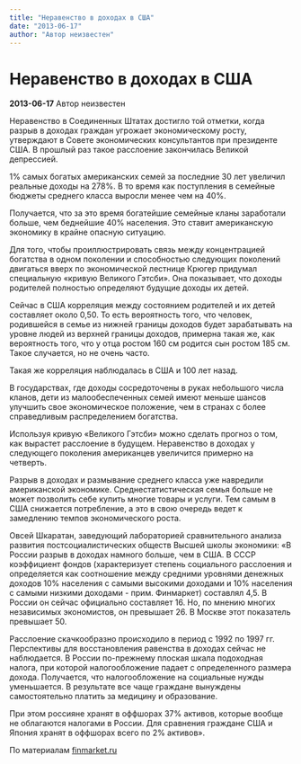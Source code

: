 ```yaml
---
title: "Неравенство в доходах в США"
date: "2013-06-17"
author: "Автор неизвестен"
---
```


# Неравенство в доходах в США

**2013-06-17** Автор неизвестен

Неравенство в Cоединенных Штатах достигло той отметки, когда разрыв в доходах граждан угрожает экономическому росту, утверждают в Совете экономических консультантов при президенте США. В прошлый раз такое расслоение закончилась Великой депрессией.

1% самых богатых американских семей за последние 30 лет увеличил реальные доходы на 278%. В то время как поступления в семейные бюджеты среднего класса выросли менее чем на 40%.

Получается, что за это время богатейшие семейные кланы заработали больше, чем беднейшие 40% населения. Это ставит американскую экономику в крайне опасную ситуацию.

Для того, чтобы проиллюстрировать связь между концентрацией богатства в одном поколении и способностью следующих поколений двигаться вверх по экономической лестнице Крюгер придумал специальную «кривую Великого Гэтсби». Она показывает, что доходы родителей полностью определяют будущие доходы их детей.

Сейчас в США корреляция между состоянием родителей и их детей составляет около 0,50. То есть вероятность того, что человек, родившейся в семье из нижней границы доходов будет зарабатывать на уровне людей из верхней границы доходов, примерна такая же, как вероятность того, что у отца ростом 160 см родится сын ростом 185 см. Такое случается, но не очень часто.

Такая же корреляция наблюдалась в США и 100 лет назад.

В государствах, где доходы сосредоточены в руках небольшого числа кланов, дети из малообеспеченных семей имеют меньше шансов улучшить свое экономическое положение, чем в странах с более справедливым распределением богатства.

Используя кривую «Великого Гэтсби» можно сделать прогноз о том, как вырастет расслоение в будущем. Неравенство в доходах у следующего поколения американцев увеличится примерно на четверть.

Разрыв в доходах и размывание среднего класса уже навредили американской экономике. Среднестатистическая семья больше не может позволить себе купить многие товары и услуги. Тем самым в США снижается потребление, а это в свою очередь ведет к замедлению темпов экономического роста.

Овсей Шкаратан, заведующий лабораторией сравнительного анализа развития постсоциалистических обществ Высшей школы экономики: «В России разрыв в доходах намного больше, чем в США. В СССР коэффициент фондов (характеризует степень социального расслоения и определяется как соотношение между средними уровнями денежных доходов 10% населения с самыми высокими доходами и 10% населения с самыми низкими доходами - прим. Финмаркет) составлял 4,5. В России он сейчас официально составляет 16. Но, по мнению многих независимых экономистов, он превышает 26. В Москве этот показатель превышает 50.

Расслоение скачкообразно происходило в период с 1992 по 1997 гг. Перспективы для восстановления равенства в доходах сейчас не наблюдается. В России по-прежнему плоская шкала подоходная налога, при которой налогообложение падает с определенного размера дохода. Получается, что налогообложение на социальные нужды уменьшается. В результате все чаще граждане вынуждены самостоятельно платить за медицину и образование.

При этом россияне хранят в оффшорах 37% активов, которые вообще не облагаются налогами в России. Для сравнения граждане США и Япония хранят в оффшорах всего по 2% активов».

По материалам [finmarket.ru](http://www.finmarket.ru/)